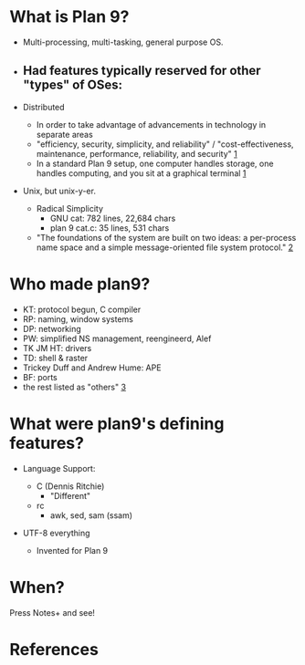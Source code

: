 # What is Plan 9?

- Multi-processing, multi-tasking, general purpose OS.
- Had features typically reserved for other "types" of OSes:
	- 

- Distributed
	- In order to take advantage of advancements in technology in separate areas
	- "efficiency, security, simplicity, and reliability" / "cost-effectiveness, maintenance, performance, reliability, and security" [1]
	- In a standard Plan 9 setup, one computer handles storage, one handles computing, and you sit at a graphical terminal [1]

- Unix, but unix-y-er.
	- Radical Simplicity
		- GNU cat:  782 lines, 22,684 chars
		- plan 9 cat.c: 35 lines, 531 chars
	- "The foundations of the system are built on two ideas: a per-process name space and a simple message-oriented file system protocol." [2]

# Who made plan9?

- KT: protocol begun, C compiler
- RP: naming, window systems
- DP: networking
- PW: simplified NS management, reengineerd, Alef
- TK JM HT: drivers
- TD: shell & raster
- Trickey Duff and Andrew Hume: APE
- BF: ports
- the rest listed as "others"
[3]

# What were plan9's defining features?

- Language Support:
	- C (Dennis Ritchie)
		- "Different"
	- rc
		- awk, sed, sam (ssam)

- UTF-8 everything
	- Invented for Plan 9

# When?

Press Notes+ and see!


# References
[1]: http://doc.cat-v.org/plan_9/1st_edition/designing_plan_9
[2]: http://doc.cat-v.org/plan_9/4th_edition/papers/names
[3]: http://cm.bell-labs.com/sys/man/preface.html